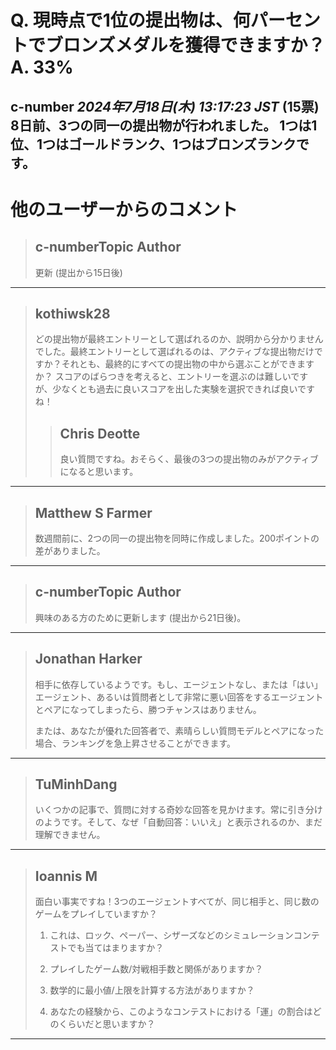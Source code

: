 # Q. 現時点で1位の提出物は、何パーセントでブロンズメダルを獲得できますか？ A. 33%
**c-number** *2024年7月18日(木) 13:17:23 JST* (15票)
8日前、3つの同一の提出物が行われました。
1つは1位、1つはゴールドランク、1つはブロンズランクです。
---
# 他のユーザーからのコメント
> ## c-numberTopic Author
> 
> 更新 (提出から15日後)
> 
> 
> 
---
> ## kothiwsk28
> 
> どの提出物が最終エントリーとして選ばれるのか、説明から分かりませんでした。最終エントリーとして選ばれるのは、アクティブな提出物だけですか？それとも、最終的にすべての提出物の中から選ぶことができますか？ スコアのばらつきを考えると、エントリーを選ぶのは難しいですが、少なくとも過去に良いスコアを出した実験を選択できれば良いですね！
> 
> 
> 
> > ## Chris Deotte
> > 
> > 良い質問ですね。おそらく、最後の3つの提出物のみがアクティブになると思います。
> > 
> > 
> > 
---
> ## Matthew S Farmer
> 
> 数週間前に、2つの同一の提出物を同時に作成しました。200ポイントの差がありました。
> 
> 
> 
---
> ## c-numberTopic Author
> 
> 興味のある方のために更新します (提出から21日後)。
> 
> 
> 
---
> ## Jonathan Harker
> 
> 相手に依存しているようです。もし、エージェントなし、または「はい」エージェント、あるいは質問者として非常に悪い回答をするエージェントとペアになってしまったら、勝つチャンスはありません。
> 
> または、あなたが優れた回答者で、素晴らしい質問モデルとペアになった場合、ランキングを急上昇させることができます。
> 
> 
> 
---
> ## TuMinhDang
> 
> いくつかの記事で、質問に対する奇妙な回答を見かけます。常に引き分けのようです。そして、なぜ「自動回答：いいえ」と表示されるのか、まだ理解できません。
> 
> 
> 
---
> ## Ioannis M
> 
> 面白い事実ですね！3つのエージェントすべてが、同じ相手と、同じ数のゲームをプレイしていますか？
> 
> 1) これは、ロック、ペーパー、シザーズなどのシミュレーションコンテストでも当てはまりますか？
> 
> 2) プレイしたゲーム数/対戦相手数と関係がありますか？
> 
> 3) 数学的に最小値/上限を計算する方法がありますか？
> 
> 4) あなたの経験から、このようなコンテストにおける「運」の割合はどのくらいだと思いますか？
> 
> 
> 
---
